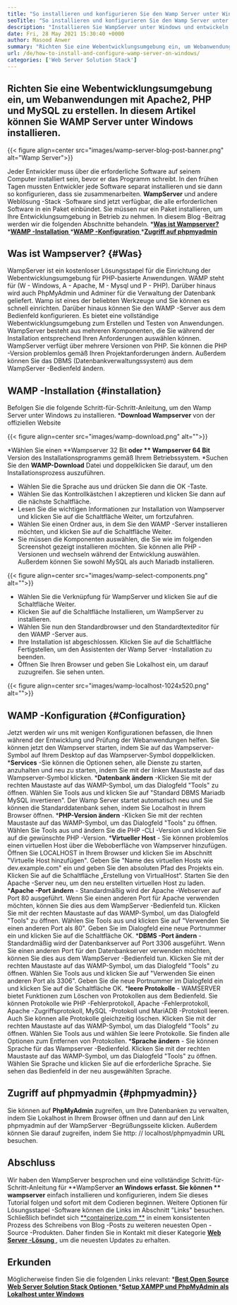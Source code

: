 ```yaml
---
title: "So installieren und konfigurieren Sie den Wamp Server unter Windows" 
seoTitle: "So installieren und konfigurieren Sie den Wamp Server unter Windows" 
description: "Installieren Sie WampServer unter Windows und entwickeln Sie schnell PHP-basierte Webanwendungen. Wamp Server ist sowohl für Windows 32 als auch für 64 Bit verfügbar." 
date: Fri, 28 May 2021 15:30:40 +0000
author: Masood Anwer
summary: "Richten Sie eine Webentwicklungsumgebung ein, um Webanwendungen mit Apache2, PHP und MySQL zu erstellen. In diesem Artikel können Sie WAMP Server unter Windows installieren." 
url: /de/how-to-install-and-configure-wamp-server-on-windows/
categories: ['Web Server Solution Stack']
---
```


## Richten Sie eine Webentwicklungsumgebung ein, um Webanwendungen mit Apache2, PHP und MySQL zu erstellen. In diesem Artikel können Sie WAMP Server unter Windows installieren.

{{< figure align=center src="images/wamp-server-blog-post-banner.png" alt="Wamp Server">}}

Jeder Entwickler muss über die erforderliche Software auf seinem Computer installiert sein, bevor er das Programm schreibt. In den frühen Tagen mussten Entwickler jede Software separat installieren und sie dann so konfigurieren, dass sie zusammenarbeiten. **WampServer**  und andere Weblösung -Stack -Software sind jetzt verfügbar, die alle erforderlichen Software in ein Paket einbündet. Sie müssen nur ein Paket installieren, um Ihre Entwicklungsumgebung in Betrieb zu nehmen.
In diesem Blog -Beitrag werden wir die folgenden Abschnitte behandeln.
  *[**Was ist Wampserver?** ][1]
  *[**WAMP -Installation** ][2]
  *[**WAMP -Konfiguration** ][3]
  *[**Zugriff auf phpmyadmin** ][4]

## Was ist Wampserver?   {#Was}
WampServer ist ein kostenloser Lösungsstapel für die Einrichtung der Webentwicklungsumgebung für PHP-basierte Anwendungen. WAMP steht für (W - Windows, A - Apache, M - Mysql und P - PHP). Darüber hinaus wird auch PhpMyAdmin und Adminer für die Verwaltung der Datenbank geliefert. Wamp ist eines der beliebten Werkzeuge und Sie können es schnell einrichten. Darüber hinaus können Sie den WAMP -Server aus dem Bedienfeld konfigurieren. Es bietet eine vollständige Webentwicklungsumgebung zum Erstellen und Testen von Anwendungen. WampServer besteht aus mehreren Komponenten, die Sie während der Installation entsprechend Ihren Anforderungen auswählen können. WampServer verfügt über mehrere Versionen von PHP. Sie können die PHP -Version problemlos gemäß Ihren Projektanforderungen ändern. Außerdem können Sie das DBMS (Datenbankverwaltungssystem) aus dem WampServer -Bedienfeld ändern.

## WAMP -Installation   {#installation}
Befolgen Sie die folgende Schritt-für-Schritt-Anleitung, um den Wamp Server unter Windows zu installieren.
  ***Download Wampserver**  von der offiziellen Website

{{< figure align=center src="images/wamp-download.png" alt="">}}

  *Wählen Sie einen **Wampserver 32 Bit  **oder **  Wampserver 64 Bit**  Version des Installationsprogramms gemäß Ihrem Betriebssystem.
  *Suchen Sie den **WAMP-Download**  Datei und doppelklicken Sie darauf, um den Installationsprozess auszuführen.
  * Wählen Sie die Sprache aus und drücken Sie dann die OK -Taste.
  * Wählen Sie das Kontrollkästchen I akzeptieren und klicken Sie dann auf die nächste Schaltfläche.
  * Lesen Sie die wichtigen Informationen zur Installation von Wampserver und klicken Sie auf die Schaltfläche Weiter, um fortzufahren.
  * Wählen Sie einen Ordner aus, in dem Sie den WAMP -Server installieren möchten, und klicken Sie auf die Schaltfläche Weiter.
  * Sie müssen die Komponenten auswählen, die Sie wie im folgenden Screenshot gezeigt installieren möchten. Sie können alle PHP -Versionen und wechseln während der Entwicklung auswählen. Außerdem können Sie sowohl MySQL als auch Mariadb installieren.

{{< figure align=center src="images/wamp-select-components.png" alt="">}}

  * Wählen Sie die Verknüpfung für WampServer und klicken Sie auf die Schaltfläche Weiter.
  * Klicken Sie auf die Schaltfläche Installieren, um WampServer zu installieren.
  * Wählen Sie nun den Standardbrowser und den Standardtexteditor für den WAMP -Server aus.
  * Ihre Installation ist abgeschlossen. Klicken Sie auf die Schaltfläche Fertigstellen, um den Assistenten der Wamp Server -Installation zu beenden.
  * Öffnen Sie Ihren Browser und geben Sie Lokalhost ein, um darauf zuzugreifen. Sie sehen unten.

{{< figure align=center src="images/wamp-localhost-1024x520.png" alt="">}}


## WAMP -Konfiguration   {#Configuration}
Jetzt werden wir uns mit wenigen Konfigurationen befassen, die Ihnen während der Entwicklung und Prüfung der Webanwendungen helfen. Sie können jetzt den Wampserver starten, indem Sie auf das Wampserver-Symbol auf Ihrem Desktop auf das Wampserver-Symbol doppelklicken.
  ***Services** -Sie können die Optionen sehen, alle Dienste zu starten, anzuhalten und neu zu starten, indem Sie mit der linken Maustaste auf das Wampserver-Symbol klicken.
  ***Datenbank ändern** -Klicken Sie mit der rechten Maustaste auf das WAMP-Symbol, um das Dialogfeld "Tools" zu öffnen. Wählen Sie Tools aus und klicken Sie auf "Standard DBMS Mariadb MySQL invertieren". Der Wamp Server startet automatisch neu und Sie können die Standarddatenbank sehen, indem Sie Localhost in Ihrem Browser öffnen.
  ***PHP-Version ändern** -Klicken Sie mit der rechten Maustaste auf das WAMP-Symbol, um das Dialogfeld "Tools" zu öffnen. Wählen Sie Tools aus und ändern Sie die PHP -CLI -Version und klicken Sie auf die gewünschte PHP -Version.
  ***Virtueller Host**  - Sie können problemlos einen virtuellen Host über die Weboberfläche von Wampserver hinzufügen. Öffnen Sie LOCALHOST in Ihrem Browser und klicken Sie im Abschnitt "Virtuelle Host hinzufügen". Geben Sie "Name des virtuellen Hosts wie dev.example.com" ein und geben Sie den absoluten Pfad des Projekts ein. Klicken Sie auf die Schaltfläche „Erstellung von VirtualHost“. Starten Sie den Apache -Server neu, um den neu erstellten virtuellen Host zu laden.
  ***Apache -Port ändern**  - Standardmäßig wird der Apache -Webserver auf Port 80 ausgeführt. Wenn Sie einen anderen Port für Apache verwenden möchten, können Sie dies aus dem WampServer -Bedienfeld tun. Klicken Sie mit der rechten Maustaste auf das WAMP-Symbol, um das Dialogfeld "Tools" zu öffnen. Wählen Sie Tools aus und klicken Sie auf "Verwenden Sie einen anderen Port als 80". Geben Sie im Dialogfeld eine neue Portnummer ein und klicken Sie auf die Schaltfläche OK.
  ***DBMS -Port ändern**  - Standardmäßig wird der Datenbankserver auf Port 3306 ausgeführt. Wenn Sie einen anderen Port für den Datenbankserver verwenden möchten, können Sie dies aus dem WampServer -Bedienfeld tun. Klicken Sie mit der rechten Maustaste auf das WAMP-Symbol, um das Dialogfeld "Tools" zu öffnen. Wählen Sie Tools aus und klicken Sie auf "Verwenden Sie einen anderen Port als 3306". Geben Sie die neue Portnummer im Dialogfeld ein und klicken Sie auf die Schaltfläche OK.
  ***leere Protokolle**  - WAMSERVER bietet Funktionen zum Löschen von Protokollen aus dem Bedienfeld. Sie können Protokolle wie PHP -Fehlerprotokoll, Apache -Fehlerprotokoll, Apache -Zugriffsprotokoll, MySQL -Protokoll und MariADB -Protokoll leeren. Auch Sie können alle Protokolle gleichzeitig löschen. Klicken Sie mit der rechten Maustaste auf das WAMP-Symbol, um das Dialogfeld "Tools" zu öffnen. Wählen Sie Tools aus und wählen Sie leere Protokolle. Sie finden alle Optionen zum Entfernen von Protokollen.
  ***Sprache ändern**  - Sie können Sprache für das Wampserver -Bedienfeld. Klicken Sie mit der rechten Maustaste auf das WAMP-Symbol, um das Dialogfeld "Tools" zu öffnen. Wählen Sie Sprache und klicken Sie auf die erforderliche Sprache. Sie sehen das Bedienfeld in der neu ausgewählten Sprache.

## Zugriff auf phpmyadmin   {#phpmyadmin}}
Sie können auf **PhpMyAdmin**  zugreifen, um Ihre Datenbanken zu verwalten, indem Sie Lokalhost in Ihrem Browser öffnen und dann auf den Link phpmyadmin auf der WampServer -Begrüßungsseite klicken. Außerdem können Sie darauf zugreifen, indem Sie http: // localhost/phpmyadmin URL besuchen.

## Abschluss
Wir haben den WampServer besprochen und eine vollständige Schritt-für-Schritt-Anleitung für **WampServer  **an Windows erfasst. Sie können **  wampserver**  einfach installieren und konfigurieren, indem Sie dieses Tutorial folgen und sofort mit dem Codieren beginnen. Weitere Optionen für Lösungsstapel -Software können die Links im Abschnitt "Links" besuchen.
Schließlich befindet sich [**containerize.com **][5] in einem konsistenten Prozess des Schreibens von Blog -Posts zu weiteren neuesten Open -Source -Produkten. Daher finden Sie in Kontakt mit dieser Kategorie [ **Web Server -Lösung**  ][6], um die neuesten Updates zu erhalten.

## Erkunden
Möglicherweise finden Sie die folgenden Links relevant:
  *[**Best Open Source Web Server Solution Stack Optionen** ][7]
  *[**Setup XAMPP und PhpMyAdmin als Lokalhost unter Windows** ][8]

  
[1]: #What
[2]: #Installation
[3]: #Configuration
[4]: #phpMyAdmin
[5]: https://containerize.com
[6]: https://blog.containerize.com/category/web-server-solution-stack/
[7]: https://products.containerize.com/solution-stack/
[8]: https://blog.containerize.com/database-management-software/how-to-setup-xampp-and-phpmyadmin-as-localhost-on-windows/
